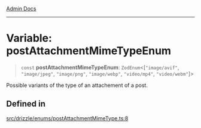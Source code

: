 [Admin Docs](/)

***

# Variable: postAttachmentMimeTypeEnum

> `const` **postAttachmentMimeTypeEnum**: `ZodEnum`\<[`"image/avif"`, `"image/jpeg"`, `"image/png"`, `"image/webp"`, `"video/mp4"`, `"video/webm"`]\>

Possible variants of the type of an attachement of a post.

## Defined in

[src/drizzle/enums/postAttachmentMimeType.ts:8](https://github.com/NishantSinghhhhh/talawa-api/blob/ff0f1d6ae21d3428519b64e42fe3bfdff573cb6e/src/drizzle/enums/postAttachmentMimeType.ts#L8)
